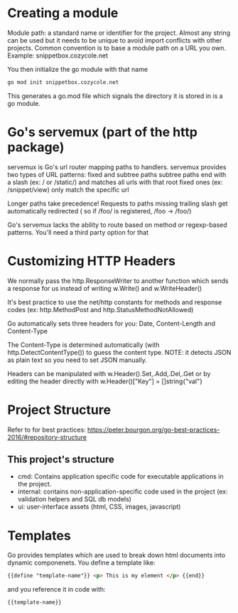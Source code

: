 # Creating a module
Module path: a standard name or identifier for the project. Almost any string can be used but it needs to be unique to avoid import conflicts with other projects. Common convention is to base a module path on a URL you own. Example: snippetbox.cozycole.net

You then initialize the go module with that name 

```bash
go mod init snippetbox.cozycole.net
```

This generates a go.mod file which signals the directory it is stored in is a go module.

# Go's servemux (part of the http package)

servemux is Go's url router mapping paths to handlers.
servemux provides two types of URL patterns: fixed and subtree paths
subtree paths end with a slash (ex: / or /static/) and matches all urls with that root
fixed ones (ex: /snippet/view) only match the specific url

Longer paths take precedence!
Requests to paths missing trailing slash get automatically redirected ( so if /foo/ is registered, /foo -> /foo/)

Go's servemux lacks the ability to route based on method or regexp-based patterns. You'll need a third party option for that

# Customizing HTTP Headers

We normally pass the http.ResponseWriter to another function which sends a response for us
instead of writing w.Write() and w.WriteHeader()

It's best practice to use the net/http constants for methods and response codes (ex: http.MethodPost and http.StatusMethodNotAllowed)

Go automatically sets three headers for you: Date, Content-Length and Content-Type

The Content-Type is determined automatically (with http.DetectContentType()) to guess the content type.
NOTE: it detects JSON as plain text so you need to set JSON manually.

Headers can be manipulated with w.Header().Set,.Add,.Del,.Get or by editing the header directly with w.Header()["Key"] = []string{"val"}

# Project Structure

Refer to for best practices: https://peter.bourgon.org/go-best-practices-2016/#repository-structure

## This project's structure

- cmd: Contains application specific code for executable applications in the project.
- internal: contains non-application-specific code used in the project (ex: validation helpers and SQL db models)
- ui: user-interface assets (html, CSS, images, javascript)

# Templates

Go provides templates which are used to break down html documents into dynamic componenets. You define a template like:

```html
{{define "template-name"}} <p> This is my element </p> {{end}}
```

and you reference it in code with:
```
{{template-name}}
```